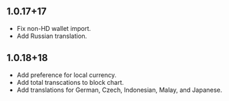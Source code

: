 ## 1.0.17+17

- Fix non-HD wallet import.
- Add Russian translation.

## 1.0.18+18

- Add preference for local currency.
- Add total transcations to block chart.
- Add translations for German, Czech, Indonesian, Malay, and Japanese.

